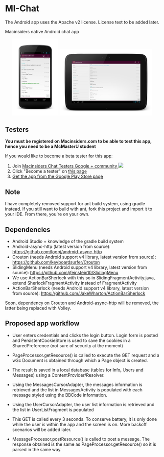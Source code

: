 MI-Chat
=======
The Android app uses the Apache v2 license. License text to be added later.

Macinsiders native Android chat app

<p align="center">
  <img src="/design/latest/messages_activity_phone.png" alt="Messages screen (Phone)" height="30%" width="30%"/>
  <img src="/design/latest/messages_activity_tablet.png" alt="Messages screen (Tablet)" height="60%" width="60%"/>
</p>


Testers
-------
**You must be registered on Macinsiders.com to be able to test this app, hence you need to be a McMasterU student**

If you would like to become a beta tester for this app:

1. Join [Macinsiders Chat Testers Google + community ![](http://ssl.gstatic.com/images/icons/gplus-16.png)](https://plus.google.com/communities/111130353234641996811)
2. Click "Become a tester" on [this page](https://play.google.com/apps/testing/com.afzaln.mi_chat/)
3. [Get the app from the Google Play Store page](https://play.google.com/store/apps/details?id=com.afzaln.mi_chat)

Note
----
I have completely removed support for ant build system, using gradle instead.
If you still want to build with ant, fork this project and import it to your IDE. From there, you're on your own.

Dependencies
------------
- Android Studio + knowledge of the gradle build system
- Android-async-http (latest version from source): https://github.com/loopj/android-async-http
- Crouton (needs Android support v4 library, latest version from source): https://github.com/keyboardsurfer/Crouton
- SlidingMenu (needs Android support v4 library, latest version from source): https://github.com/jfeinstein10/SlidingMenu
- We use ActionBarSherlock with this so in SlidingFragmentActivity.java, extend SherlockFragmentActivity instead of FragmentActivity
- ActionBarSherlock (needs Android support v4 library, latest version from source): https://github.com/JakeWharton/ActionBarSherlock

Soon, dependency on Crouton and Android-async-http will be removed, the latter being replaced with Volley.

Proposed app workflow
-----------------------------------
- User enters credentials and clicks the login button. Login form is posted and PersistentCookieStore is used to save the cookies in a SharedPreference (not sure of security at the moment)
- PageProcessor.getResource() is called to execute the GET request and a w3c Document is obtained through which a Page object is created.
- The result is saved in a local database (tables for Info, Users and Messages) using a ContentProvider/Resolver.
- Using the MessagesCursorAdapter, the messages information is retrieved and the list in MessagesActivity is populated with each message styled using the BBCode information.
- Using the UserCursorAdapter, the user list information is retrieved and the list in UserListFragment is populated
- This GET is called every 3 seconds. To conserve battery, it is only done while the user is within the app and the screen is on. More backoff scenarios will be added later.

- MessageProcessor.postResource() is called to post a message. The response obtained is the same as PageProcessor.getResource() so it is parsed in the same way.
